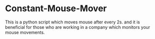 # Constant-Mouse-Mover
This is a python script which moves mouse after every 2s. and it is beneficial for those who are working in a company which monitors your mouse movements.
